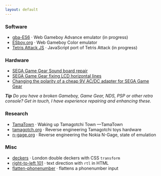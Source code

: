 ```yaml
---
layout: default
---
```


### Software

* [gba-ES6](http://loociano.github.io/gba-ES6/) · Web Gameboy Advance emulator (in progress)
* [ESboy.org](http://www.esboy.org) · Web Gameboy Color emulator
* [Tetris Attack JS](http://loociano.github.io/tetris-attack-ai/) · JavaScript port of Tetris Attack (in progress) 

### Hardware

* [SEGA Game Gear Sound board repair](https://imgur.com/a/5qy1zVO)
* [SEGA Game Gear fixing LCD horizontal lines](https://imgur.com/a/C0viddR)
* [Changing the polarity of a cheap 9V AC/DC adapter for SEGA Game Gear](https://imgur.com/a/HwOYssR)

***Tip*** _Do you have a broken Gameboy, Game Gear, NDS, PSP or other retro console? Get in touch, I have experience repairing and enhancing these._

### Research

* [TamaTown](http://tamagotch.org/tamatown) · Waking up Tamagotchi Town —TamaTown
* [tamagotch.org](http://tamagotch.org) · Reverse engineering Tamagotchi toys hardware
* [n-gage.org](http://n-gage.org) · Reverse engineering the Nokia N-Gage, state of emulation

### Misc

* [deckers](http://loociano.github.io/deckers) · London double deckers with CSS `transform`
* [right-to-left 101](http://loociano.github.io/right-to-left-html-101) · text direction with `rtl` in HTML
* [flatten-phonenumber](http://loociano.github.io/flatten-phonenumber/) · flattens a phonenumber input
